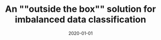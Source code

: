 ---
# Documentation: https://wowchemy.com/docs/managing-content/

title: An \"\"outside the box\"\" solution for imbalanced data classification
subtitle: ''
summary: ''
authors:
- Hubert Jegierski
- saganowski
tags: []
categories: []
date: '2020-01-01'
lastmod: 2022-10-07T05:43:24Z
featured: false
draft: false

# Featured image
# To use, add an image named `featured.jpg/png` to your page's folder.
# Focal points: Smart, Center, TopLeft, Top, TopRight, Left, Right, BottomLeft, Bottom, BottomRight.
image:
  caption: ''
  focal_point: ''
  preview_only: false

# Projects (optional).
#   Associate this post with one or more of your projects.
#   Simply enter your project's folder or file name without extension.
#   E.g. `projects = ["internal-project"]` references `content/project/deep-learning/index.md`.
#   Otherwise, set `projects = []`.
projects: []
publishDate: '2022-10-07T05:43:23.717717Z'
publication_types:
- '2'
abstract: ''
publication: '*IEEE Access*'
doi: 10.1109/ACCESS.2020.3007801
links:
- name: URL
  url: https://ieeexplore.ieee.org/document/9136875
---
